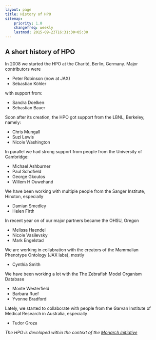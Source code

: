 ```yaml
---
layout: page
title: History of HPO
sitemap:
    priority: 1.0
    changefreq: weekly
    lastmod: 2015-09-23T16:31:30+05:30
---
```


 

##  A short history of HPO

In 2008 we started the HPO at the Charité, Berlin, Germany. Major contributors were

- Peter Robinson (now at JAX)
- Sebastian Köhler

with support from: 

- Sandra Doelken
- Sebastian Bauer
 	
Soon after its creation, the HPO got support from the LBNL, Berkeley, namely:

- Chris Mungall
- Suzi Lewis
- Nicole Washington
 	 	 
In parallel we had strong support from people from the University of Cambridge:

- Michael Ashburner
- Paul Schofield
- George Gkoutos
- Willem H Ouwehand
 	 	 
We have been working with multiple people from the Sanger Institute, Hinxton, especially

- Damian Smedley
- Helen Firth

In recent year on of our major partners became the OHSU, Oregon 	 

- Melissa Haendel
- Nicole Vasilevsky
- Mark Engelstad
 	
We are working in collabration with the creators of the Mammalian Phenotype Ontology (JAX labs), mostly

- Cynthia Smith

We have been working a lot with the The Zebrafish Model Organism Database

- Monte Westerfield
- Barbara Ruef
- Yvonne Bradford

Lately, we started to collaborate with people from the Garvan Institute of Medical Research in Australia, especially

- Tudor Groza


*The HPO is developed within the context of the [Monarch Initiative](http://monarchinitiative.org/)*
